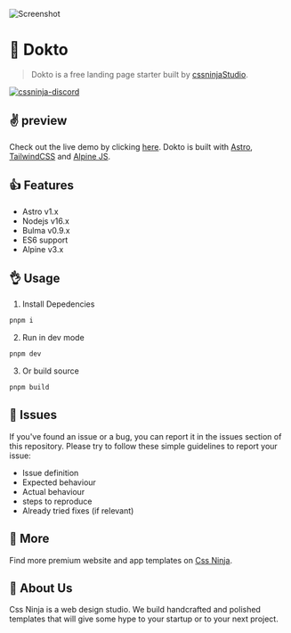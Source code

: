 ![Screenshot](https://media.cssninja.io/products/dokto/product.png "Dokto")

# 👋 Dokto
> Dokto is a free landing page starter built by [cssninjaStudio](https://cssninja.io).

[![cssninja-discord](https://img.shields.io/discord/785473098069311510?label=join%20us%20on%20discord&color=6944EC)](https://go.cssninja.io/discord)

## ✌️ preview

Check out the live demo by clicking [here](https://dokto.cssninja.io). 
Dokto is built with [Astro](https://astro.build), [TailwindCSS](https://tailwindcss.com/) and [Alpine JS](https://github.com/alpinejs/alpine).

## 👍 Features

* Astro v1.x
* Nodejs v16.x
* Bulma v0.9.x
* ES6 support
* Alpine v3.x

## 👌 Usage

1. Install Depedencies

```sh
pnpm i
```

2. Run in dev mode

```sh
pnpm dev
```

3. Or build source

```sh
pnpm build
```

## 🍔 Issues

If you've found an issue or a bug, you can report it in the issues section of this repository. Please try to follow these simple guidelines to report your issue:

* Issue definition
* Expected behaviour
* Actual behaviour
* steps to reproduce
* Already tried fixes (if relevant)

## 🎉 More

Find more premium website and app templates on [Css Ninja](https://cssninja.io/).

## 🚀 About Us

Css Ninja is a web design studio. We build handcrafted and polished templates that will give some hype to your startup or to your next project.
